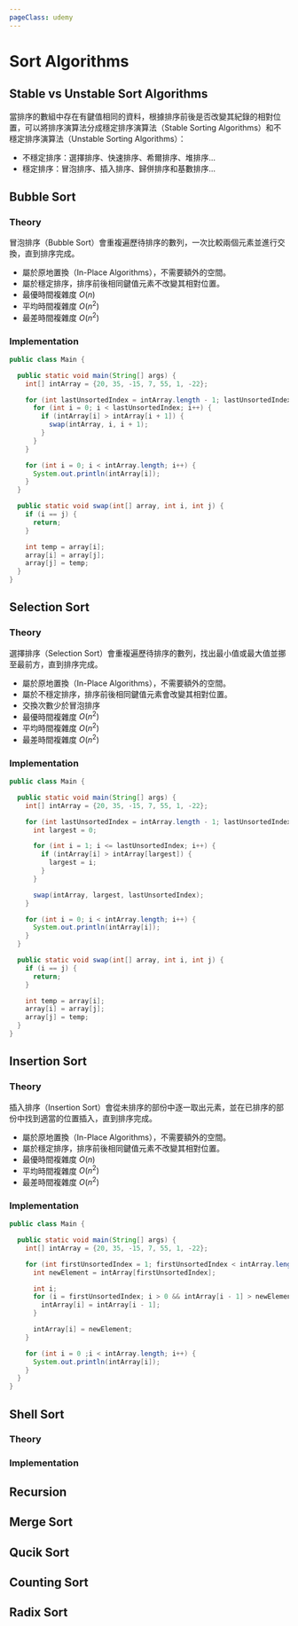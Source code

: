 ```yaml
---
pageClass: udemy
---
```


# Sort Algorithms

## Stable vs Unstable Sort Algorithms

當排序的數組中存在有鍵值相同的資料，根據排序前後是否改變其紀錄的相對位置，可以將排序演算法分成穩定排序演算法（Stable Sorting Algorithms）和不穩定排序演算法（Unstable Sorting Algorithms）：

- 不穩定排序：選擇排序、快速排序、希爾排序、堆排序…
- 穩定排序：冒泡排序、插入排序、歸併排序和基數排序…

## Bubble Sort

### Theory

冒泡排序（Bubble Sort）會重複遍歷待排序的數列，一次比較兩個元素並進行交換，直到排序完成。

- 屬於原地置換（In-Place Algorithms），不需要額外的空間。
- 屬於穩定排序，排序前後相同鍵值元素不改變其相對位置。
- 最優時間複雜度 $O(n)$
- 平均時間複雜度 $O(n^2)$
- 最差時間複雜度 $O(n^2)$

### Implementation

```java
public class Main {

  public static void main(String[] args) {
    int[] intArray = {20, 35, -15, 7, 55, 1, -22};

    for (int lastUnsortedIndex = intArray.length - 1; lastUnsortedIndex > 0; lastUnsortedIndex--) {
      for (int i = 0; i < lastUnsortedIndex; i++) {
        if (intArray[i] > intArray[i + 1]) {
          swap(intArray, i, i + 1);
        }
      }
    }

    for (int i = 0; i < intArray.length; i++) {
      System.out.println(intArray[i]);
    }
  }

  public static void swap(int[] array, int i, int j) {
    if (i == j) {
      return;
    }

    int temp = array[i];
    array[i] = array[j];
    array[j] = temp;
  }
}
```

## Selection Sort

### Theory

選擇排序（Selection Sort）會重複遍歷待排序的數列，找出最小值或最大值並挪至最前方，直到排序完成。

- 屬於原地置換（In-Place Algorithms），不需要額外的空間。
- 屬於不穩定排序，排序前後相同鍵值元素會改變其相對位置。
- 交換次數少於冒泡排序
- 最優時間複雜度 $O(n^2)$
- 平均時間複雜度 $O(n^2)$
- 最差時間複雜度 $O(n^2)$

### Implementation

```java
public class Main {

  public static void main(String[] args) {
    int[] intArray = {20, 35, -15, 7, 55, 1, -22};

    for (int lastUnsortedIndex = intArray.length - 1; lastUnsortedIndex > 0; lastUnsortedIndex--) {
      int largest = 0;

      for (int i = 1; i <= lastUnsortedIndex; i++) {
        if (intArray[i] > intArray[largest]) {
          largest = i;
        }
      }

      swap(intArray, largest, lastUnsortedIndex);
    }

    for (int i = 0; i < intArray.length; i++) {
      System.out.println(intArray[i]);
    }
  }

  public static void swap(int[] array, int i, int j) {
    if (i == j) {
      return;
    }

    int temp = array[i];
    array[i] = array[j];
    array[j] = temp;
  }
}

```

## Insertion Sort

### Theory

插入排序（Insertion Sort）會從未排序的部份中逐一取出元素，並在已排序的部份中找到適當的位置插入，直到排序完成。

- 屬於原地置換（In-Place Algorithms），不需要額外的空間。
- 屬於穩定排序，排序前後相同鍵值元素不改變其相對位置。
- 最優時間複雜度 $O(n)$
- 平均時間複雜度 $O(n^2)$
- 最差時間複雜度 $O(n^2)$

### Implementation

```java
public class Main {

  public static void main(String[] args) {
    int[] intArray = {20, 35, -15, 7, 55, 1, -22};

    for (int firstUnsortedIndex = 1; firstUnsortedIndex < intArray.length; firstUnsortedIndex++) {
      int newElement = intArray[firstUnsortedIndex];

      int i;
      for (i = firstUnsortedIndex; i > 0 && intArray[i - 1] > newElement; i--) {
        intArray[i] = intArray[i - 1];
      }

      intArray[i] = newElement;
    }

    for (int i = 0 ;i < intArray.length; i++) {
      System.out.println(intArray[i]);
    }
  }
}
```

## Shell Sort

### Theory

### Implementation

## Recursion

## Merge Sort

## Qucik Sort

## Counting Sort

## Radix Sort
